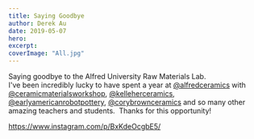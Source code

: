 ```yaml
---
title: Saying Goodbye
author: Derek Au
date: 2019-05-07
hero: 
excerpt: 
coverImage: "All.jpg"
---
```


Saying goodbye to the Alfred University Raw Materials Lab.  
I've been incredibly lucky to have spent a year at [@alfredceramics](https://www.instagram.com/alfredceramics/) with [@ceramicmaterialsworkshop](https://www.instagram.com/ceramicmaterialsworkshop/), [@kelleherceramics](https://www.instagram.com/kelleherceramics/), [@earlyamericanrobotpottery](https://www.instagram.com/earlyamericanrobotpottery/), [@corybrownceramics](https://www.instagram.com/corybrownceramics/) and so many other amazing teachers and students.  Thanks for this opportunity!

https://www.instagram.com/p/BxKdeOcgbE5/
